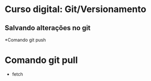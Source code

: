# Curso digital: Git/Versionamento

## Salvando alterações no git

*Comando git push

# Comando git pull
* fetch
